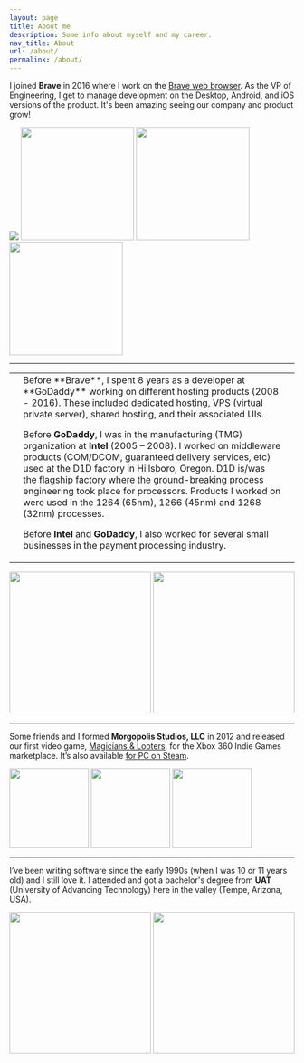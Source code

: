 ```yaml
---
layout: page
title: About me
description: Some info about myself and my career.
nav_title: About
url: /about/
permalink: /about/
---
```


I joined **Brave** in 2016 where I work on the [Brave web browser](https://brave.com).
As the VP of Engineering, I get to manage development on the Desktop, Android, and iOS versions of the product.
It's been amazing seeing our company and product grow!

<div class="about-pictures">
  <image src="/assets/about-brave-together-2017.png" />

  <image src="/assets/about-brave-brendan.jpg" height="200px" />
  <image src="/assets/about-brave-chrome-cake.jpg" height="200px" />
  <image src="/assets/about-brave-cake-cut.jpg" height="200px" />
</div>

-----

<table id="about-me">
  <tr>
    <td>
      <div class="badge badge-godaddy"></div>
    </td>
    <td>
<div markdown="1">
  Before **Brave**, I spent 8 years as a developer at **GoDaddy** working on different hosting products (2008 - 2016). These included dedicated hosting, VPS (virtual private server), shared hosting, and their associated UIs.

  Before **GoDaddy**, I was in the manufacturing (TMG) organization at **Intel** (2005 – 2008). I worked on middleware products (COM/DCOM, guaranteed delivery services, etc) used at the D1D factory in Hillsboro, Oregon. D1D is/was the flagship factory where the ground-breaking process engineering took place for processors. Products I worked on were used in the 1264 (65nm), 1266 (45nm) and 1268 (32nm) processes.

  Before **Intel** and **GoDaddy**, I also worked for several small businesses in the payment processing industry.
</div>
    </td>
    <td>
      <div class="badge badge-intel"></div>
    </td>
  </tr>
</table>

<div class="about-pictures">
  <image src="/assets/about-intel.png" height="250px" />
  <image src="/assets/about-godaddy.jpg" height="250px" />
</div>

-----

Some friends and I formed **Morgopolis Studios, LLC** in 2012 and released our first video game, [Magicians &amp; Looters](http://mal-game.com/), for the Xbox 360 Indie Games marketplace. It’s also available [for PC on Steam](https://store.steampowered.com/app/284180/Magicians__Looters/).

<div class="about-pictures">
  <image src="/assets/about-mal-uat.jpg" height="140px" />
  <image src="/assets/about-mal-screencap.jpg"  height="140px" />
  <image src="/assets/about-mal-team.jpg" height="140px" />
</div>

-----

I’ve been writing software since the early 1990s (when I was 10 or 11 years old) and I still love it. I attended and got a bachelor's degree from **UAT** (University of Advancing Technology) here in the valley (Tempe, Arizona, USA).

<div class="about-pictures">
  <image src="/assets/about-old-performa-476.png" height="250px" />
  <image src="/assets/about-old-apartment-tempe.jpg" height="250px" />
</div>
